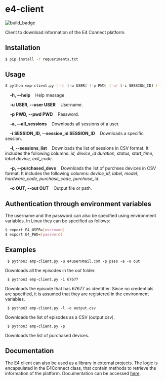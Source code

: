 # e4-client
![build_badge](https://readthedocs.org/projects/e4-client/badge/?version=latest)

Client to download information of the E4 Connect platform.

## Installation
```sh 
$ pip install -r requeriments.txt
```

## Usage

```sh 
$ python emp-client.py [-h] [-u USER] [-p PWD] [-a] [-i SESSION_ID] [-l] [-o OUT]
```

&nbsp;&nbsp;&nbsp;&nbsp;**-h, --help**&nbsp;&nbsp;&nbsp;&nbsp;Help message

&nbsp;&nbsp;&nbsp;&nbsp;**-u USER, --user USER**&nbsp;&nbsp;&nbsp;&nbsp;Username.

&nbsp;&nbsp;&nbsp;&nbsp;**-p PWD, --pwd PWD**&nbsp;&nbsp;&nbsp;&nbsp;Password.

&nbsp;&nbsp;&nbsp;&nbsp;**-a, --all_sessions**&nbsp;&nbsp;&nbsp;&nbsp;Downloads all sessions of a user.

&nbsp;&nbsp;&nbsp;&nbsp;**-i SESSION_ID, --session_id SESSION_ID**&nbsp;&nbsp;&nbsp;&nbsp;Downloads a specific session.

&nbsp;&nbsp;&nbsp;&nbsp;**-l, --sessions_list**&nbsp;&nbsp;&nbsp;&nbsp;Downloads the list of sessions in CSV format. It includes the following columns: _id, device_id	duration, status, start_time, label	device, exit_code_.

&nbsp;&nbsp;&nbsp;&nbsp;**-p, --purchased_devs**&nbsp;&nbsp;&nbsp;&nbsp;Downloads the list of purchses devices in CSV format. It includes the following columns: _device_id, label, model, hardware_code, purchase_code, purchase_id_.

&nbsp;&nbsp;&nbsp;&nbsp;**-o OUT, --out OUT**&nbsp;&nbsp;&nbsp;&nbsp;Output file or path.

## Authentication through environment variables
The username and the password can also be specified using environment variables. In Linux they can be specified as follows:

```sh
$ export E4_USER=[username]
$ export E4_PWD=[password]
```

## Examples
` $ python3 emp-client.py -u e4user@mail.com -p pass -a -o out`

Downloads all the episodes in the _out_ folder.

` $ python3 emp-client.py -i 67677`

Downloads the episode that has 67677 as identifier. Since no credentials are specified, it is assumed that they are registered in the environment variables.

` $ python3 emp-client.py -l -o output.csv`

Downloads the list of episodes as a CSV (output.csv). 

` $ python3 emp-client.py -p`

Downloads the list of purchased devices. 

## Documentation
The E4 client can also be used as a library in external projects. The logic is encapsulated in the E4Connect class, that contain methods to retrieve the information of the platform. Documentation can be accessed [here](http://e4-client.readthedocs.io/).

